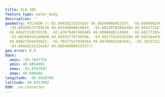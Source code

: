 ```yaml
---
title: ELA 305
feature_type: water_body
description: ''
geometry: POLYGON ((-93.69928231524267 49.68549908452557, -93.69069924640007 49.69116291427559,
  -93.68589272784536 49.69149606018043, -93.68228783892484 49.69427218725578, -93.680742886538
  49.69427218725578, -93.67679467486485 49.6966040114569, -93.68177285479588 49.69582674915465,
  -93.68760934160848 49.69593778738768, -93.69275918291584 49.69238443809705, -93.70014062212422
  49.68927504435023, -93.70477547930264 49.68760921587641, -93.70237222002528 49.6864986318465,
  -93.69928231524267 49.68549908452557))
geo_error: 0.0
bbox:
  xmin: -93.7047755
  ymin: 49.6854991
  xmax: -93.6767947
  ymax: 49.696604
longitude: -93.6916704
latitude: 49.6913902
OSM: .na.character
---
```

